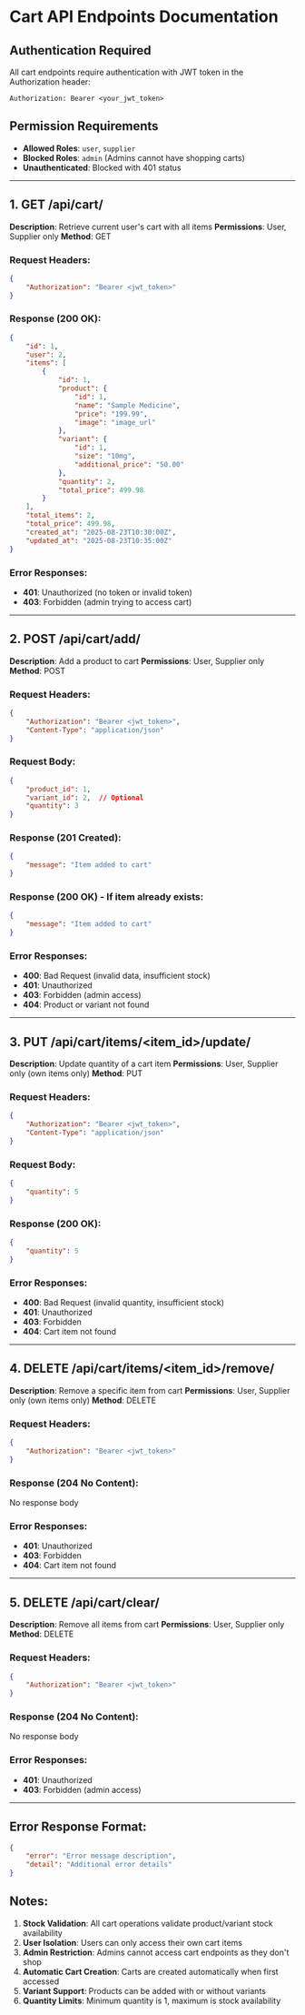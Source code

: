 
# Cart API Endpoints Documentation

## Authentication Required
All cart endpoints require authentication with JWT token in the Authorization header:
```
Authorization: Bearer <your_jwt_token>
```

## Permission Requirements
- **Allowed Roles**: `user`, `supplier`
- **Blocked Roles**: `admin` (Admins cannot have shopping carts)
- **Unauthenticated**: Blocked with 401 status

---

## 1. GET /api/cart/
**Description**: Retrieve current user's cart with all items
**Permissions**: User, Supplier only
**Method**: GET

### Request Headers:
```json
{
    "Authorization": "Bearer <jwt_token>"
}
```

### Response (200 OK):
```json
{
    "id": 1,
    "user": 2,
    "items": [
        {
            "id": 1,
            "product": {
                "id": 1,
                "name": "Sample Medicine",
                "price": "199.99",
                "image": "image_url"
            },
            "variant": {
                "id": 1,
                "size": "10mg",
                "additional_price": "50.00"
            },
            "quantity": 2,
            "total_price": 499.98
        }
    ],
    "total_items": 2,
    "total_price": 499.98,
    "created_at": "2025-08-23T10:30:00Z",
    "updated_at": "2025-08-23T10:35:00Z"
}
```

### Error Responses:
- **401**: Unauthorized (no token or invalid token)
- **403**: Forbidden (admin trying to access cart)

---

## 2. POST /api/cart/add/
**Description**: Add a product to cart
**Permissions**: User, Supplier only
**Method**: POST

### Request Headers:
```json
{
    "Authorization": "Bearer <jwt_token>",
    "Content-Type": "application/json"
}
```

### Request Body:
```json
{
    "product_id": 1,
    "variant_id": 2,  // Optional
    "quantity": 3
}
```

### Response (201 Created):
```json
{
    "message": "Item added to cart"
}
```

### Response (200 OK) - If item already exists:
```json
{
    "message": "Item added to cart"
}
```

### Error Responses:
- **400**: Bad Request (invalid data, insufficient stock)
- **401**: Unauthorized
- **403**: Forbidden (admin access)
- **404**: Product or variant not found

---

## 3. PUT /api/cart/items/<item_id>/update/
**Description**: Update quantity of a cart item
**Permissions**: User, Supplier only (own items only)
**Method**: PUT

### Request Headers:
```json
{
    "Authorization": "Bearer <jwt_token>",
    "Content-Type": "application/json"
}
```

### Request Body:
```json
{
    "quantity": 5
}
```

### Response (200 OK):
```json
{
    "quantity": 5
}
```

### Error Responses:
- **400**: Bad Request (invalid quantity, insufficient stock)
- **401**: Unauthorized
- **403**: Forbidden
- **404**: Cart item not found

---

## 4. DELETE /api/cart/items/<item_id>/remove/
**Description**: Remove a specific item from cart
**Permissions**: User, Supplier only (own items only)
**Method**: DELETE

### Request Headers:
```json
{
    "Authorization": "Bearer <jwt_token>"
}
```

### Response (204 No Content):
No response body

### Error Responses:
- **401**: Unauthorized
- **403**: Forbidden
- **404**: Cart item not found

---

## 5. DELETE /api/cart/clear/
**Description**: Remove all items from cart
**Permissions**: User, Supplier only
**Method**: DELETE

### Request Headers:
```json
{
    "Authorization": "Bearer <jwt_token>"
}
```

### Response (204 No Content):
No response body

### Error Responses:
- **401**: Unauthorized
- **403**: Forbidden (admin access)

---

## Error Response Format:
```json
{
    "error": "Error message description",
    "detail": "Additional error details"
}
```

## Notes:
1. **Stock Validation**: All cart operations validate product/variant stock availability
2. **User Isolation**: Users can only access their own cart items
3. **Admin Restriction**: Admins cannot access cart endpoints as they don't shop
4. **Automatic Cart Creation**: Carts are created automatically when first accessed
5. **Variant Support**: Products can be added with or without variants
6. **Quantity Limits**: Minimum quantity is 1, maximum is stock availability
